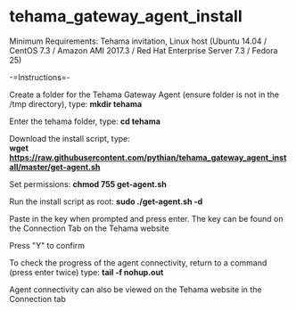 # tehama_gateway_agent_install

Minimum Requirements:  Tehama invitation, Linux host (Ubuntu 14.04  / CentOS 7.3 / Amazon AMI 2017.3 / Red Hat Enterprise Server 7.3 / Fedora 25)

-=Instructions=-

Create a folder for the Tehama Gateway Agent (ensure folder is not in the /tmp directory), type:   <b>mkdir tehama</b>

Enter the tehama folder, type:   <b>cd tehama</b>

Download the install script, type:   
<b>wget https://raw.githubusercontent.com/pythian/tehama_gateway_agent_install/master/get-agent.sh</b>

Set permissions:   <b>chmod 755 get-agent.sh</b>

Run the install script as root:   <b>sudo ./get-agent.sh -d</b>

Paste in the key when prompted and press enter.  The key can be found on the Connection Tab on the Tehama website

Press "Y" to confirm

To check the progress of the agent connectivity, return to a command (press enter twice) type:   <b>tail -f nohup.out</b>

Agent connectivity can also be viewed on the Tehama website in the Connection tab
